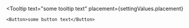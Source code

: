 <Tooltip
	text="some tooltip text"
	placement={settingValues.placement}
>
	<Button>some button text</Button>
</Tooltip>
